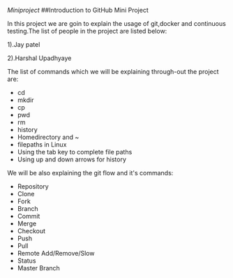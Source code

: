 ﻿﻿﻿﻿﻿﻿﻿﻿﻿﻿*Miniproject*##Introduction to GitHub Mini ProjectIn this project we are goin to explain the usage of git,docker and continuous testing.The list of people in the project are listed below:1).Jay patel2).Harshal UpadhyayeThe list of commands which we will be explaining through-out the project are:* cd* mkdir* cp* pwd* rm* history* Homedirectory and ~* filepaths in Linux* Using the tab key to complete file paths* Using up and down arrows for historyWe will be also explaining the git flow and it's commands:*  Repository* Clone* Fork* Branch* Commit* Merge* Checkout* Push* Pull* Remote Add/Remove/Slow* Status* Master Branch
